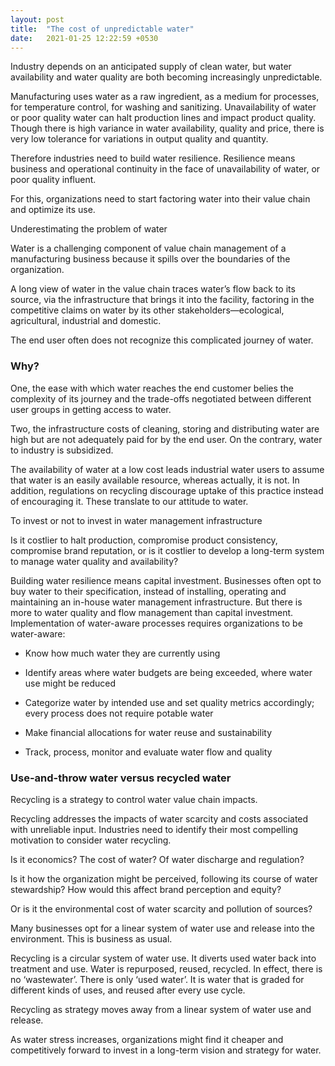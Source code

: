 ```yaml
---
layout: post
title:  "The cost of unpredictable water"
date:   2021-01-25 12:22:59 +0530
---
```

Industry depends on an anticipated supply of clean water, but water availability and water quality are both becoming increasingly unpredictable.


Manufacturing uses water as a raw ingredient, as a medium for processes, for temperature control, for washing and sanitizing. Unavailability of water or poor quality water can halt production lines and impact product quality. Though there is high variance in water availability, quality and price, there is very low tolerance for variations in output quality and quantity. 


Therefore industries need to build water resilience. Resilience means business and operational continuity in the face of unavailability of water, or poor quality influent. 


For this, organizations need to start factoring water into their value chain and optimize its use. 


Underestimating the problem of water

Water is a challenging component of value chain management of a manufacturing business because it spills over the boundaries of the organization. 


A long view of water in the value chain traces water’s flow back to its source, via the infrastructure that brings it into the facility, factoring in the competitive claims on water by its other stakeholders—ecological, agricultural, industrial and domestic. 


The end user often does not recognize this complicated journey of water. 


### Why? 


One, the ease with which water reaches the end customer belies the complexity of its journey and the trade-offs negotiated between different user groups in getting access to water. 


Two, the infrastructure costs of cleaning, storing and distributing water are high but are not adequately paid for by the end user. On the contrary, water to industry is subsidized. 


The availability of water at a low cost leads industrial water users to assume that water is an easily available resource, whereas actually, it is not. In addition, regulations on recycling discourage uptake of this practice instead of encouraging it. These translate to our attitude to water. 



To invest or not to invest in water management infrastructure

Is it costlier to halt production, compromise product consistency, compromise brand reputation, or is it costlier to develop a long-term system to manage water quality and availability? 


 Building water resilience means capital investment. Businesses often opt to buy water to their specification, instead of installing, operating and maintaining an in-house water management infrastructure. But there is more to water quality and flow management than capital investment. Implementation of water-aware processes requires organizations to be water-aware:


* Know how much water they are currently using

* Identify areas where water budgets are being exceeded, where water use might be reduced

* Categorize water by intended use and set quality metrics accordingly; every process does not require potable water

* Make financial allocations for water reuse and sustainability

* Track, process, monitor and evaluate water flow and quality



### Use-and-throw water versus recycled water

Recycling is a strategy to control water value chain impacts.


Recycling addresses the impacts of water scarcity and costs associated with unreliable input. Industries need to identify their most compelling motivation to consider water recycling.


Is it economics? The cost of water? Of water discharge and regulation?


Is it how the organization might be perceived, following its course of water stewardship? How would this affect brand perception and equity?


Or is it the environmental cost of water scarcity and pollution of sources? 


Many businesses opt for a linear system of water use and release into the environment. This is business as usual. 


Recycling is a circular system of water use. It diverts used water back into treatment and use. Water is repurposed, reused, recycled. In effect, there is no ‘wastewater’. There is only ‘used water’. It is water that is graded for different kinds of uses, and reused after every use cycle. 


Recycling as strategy moves away from a linear system of water use and release. 

As water stress increases, organizations might find it cheaper and competitively forward to invest in a long-term vision and strategy for water.